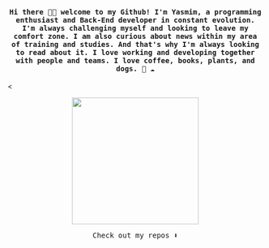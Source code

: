 
<h4 align="center"><samp> Hi there 👋🏾  welcome to my Github! I'm Yasmim, a programming enthusiast and Back-End developer in constant evolution. I'm always challenging myself and looking to leave my comfort zone. I am also curious about news within my area of training and studies. And that's why I'm always looking to read about it. I love working and developing together with people and teams. I love coffee, books, plants, and dogs.
 🐍 ☁️ </samp></h4>

<<p align="center">
  <img width="250" src="https://media.giphy.com/media/jIgXf4hgbHCeKiXpvt/giphy.gif">
</p>

<p align="center"><samp>
Check out my repos ⬇️  
  </samp>
</p>

